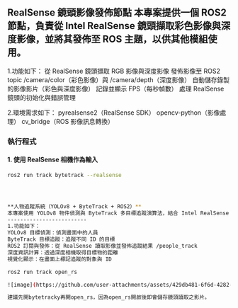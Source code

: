 **RealSense 鏡頭影像發佈節點**
本專案提供一個 ROS2 節點，負責從 Intel RealSense 鏡頭擷取彩色影像與深度影像，並將其發佈至 ROS 主題，以供其他模組使用。
-------------------------
1.功能如下：
從 RealSense 鏡頭擷取 RGB 影像與深度影像
發佈影像至 ROS2 topic /camera/color（彩色影像）與 /camera/depth（深度影像）
自動儲存錄製的影像影片（彩色與深度影像）
記錄並顯示 FPS（每秒幀數）
處理 RealSense 鏡頭的初始化與錯誤管理

2.環境需求如下：
pyrealsense2（RealSense SDK）
opencv-python（影像處理）
cv_bridge（ROS 影像訊息轉換）

### 執行程式
#### 1. 使用 RealSense 相機作為輸入
```bash
ros2 run track bytetrack --realsense




**人物追蹤系統（YOLOv8 + ByteTrack + ROS2）**
本專案使用 YOLOv8 物件偵測與 ByteTrack 多目標追蹤演算法，結合 Intel RealSense 深度相機，在 ROS2 環境下進行即時人物追蹤。
-------------------------
1.功能如下：
YOLOv8 目標偵測：偵測畫面中的人員
ByteTrack 目標追蹤：追蹤不同 ID 的目標
ROS2 訂閱與發佈：從 RealSense 讀取影像並發佈追蹤結果 /people_track
深度資訊計算：透過深度相機取得目標物的距離
視覺化顯示：在畫面上標記追蹤的對象與 ID

ros2 run track open_rs

![image](https://github.com/user-attachments/assets/429db481-6f6d-4282-8508-e97589ff2f03)

建議先開bytetracky再開open_rs，因為open_rs開啟後即會儲存鏡頭讀取之影片。
